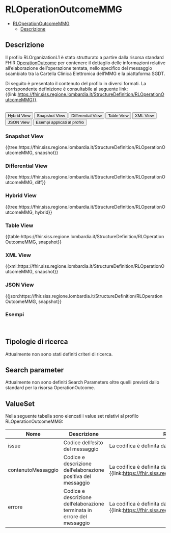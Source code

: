 # RLOperationOutcomeMMG

- [RLOperationOutcomeMMG](#RLOperationOutcomeMMG)
  - [Descrizione](#descrizione)


## Descrizione

Il profilo RLOrganizationL1 è stato strutturato a partire dalla risorsa standard FHIR [OperationOutcome](http://hl7.org/fhir/R4/operationoutcome.html) per contenere il dettaglio delle informazioni relative all’elaborazione dell’operazione tentata, nello specifico del messaggio scambiato tra la Cartella Clinica Elettronica dell’MMG e la piattaforma SGDT.

Di seguito è presentato il contenuto del profilo in diversi formati. La corrispondente definizione è consultabile al seguente link: {{link:https://fhir.siss.regione.lombardia.it/StructureDefinition/RLOperationOutcomeMMG}}.

<br>
<div class="tab">
  <button class="tablinks active" onclick="openTab(event, 'Hybrid View')">Hybrid View</button>
  <button class="tablinks" onclick="openTab(event, 'Snapshot View')">Snapshot View</button>
  <button class="tablinks" onclick="openTab(event, 'Differential View')">Differential View</button>
  <button class="tablinks" onclick="openTab(event, 'Table View')">Table View</button>
  <button class="tablinks" onclick="openTab(event, 'XML View')">XML View</button>
  <button class="tablinks" onclick="openTab(event, 'JSON View')">JSON View</button>
  <button class="tablinks" onclick="openTab(event, 'Esempi')">Esempi applicati al profilo</button>
</div>

<div id="Snapshot View" class="tabcontent">
  <h3>Snapshot View</h3>
{{tree:https://fhir.siss.regione.lombardia.it/StructureDefinition/RLOperationOutcomeMMG, snapshot}}
</div>

<div id="Differential View" class="tabcontent">
  <h3>Differential View</h3>
{{tree:https://fhir.siss.regione.lombardia.it/StructureDefinition/RLOperationOutcomeMMG, diff}}
</div>

<div id="Hybrid View" class="tabcontent"  style="display:block">
  <h3>Hybrid View</h3>
{{tree:https://fhir.siss.regione.lombardia.it/StructureDefinition/RLOperationOutcomeMMG, hybrid}}
</div>

<div id="Table View" class="tabcontent">
  <h3>Table View</h3>
{{table:https://fhir.siss.regione.lombardia.it/StructureDefinition/RLOperationOutcomeMMG, snapshot}}
</div>

<div id="XML View" class="tabcontent">
  <h3>XML View</h3>
{{xml:https://fhir.siss.regione.lombardia.it/StructureDefinition/RLOperationOutcomeMMG, snapshot}}
</div>

<div id="JSON View" class="tabcontent">
  <h3>JSON View</h3>
{{json:https://fhir.siss.regione.lombardia.it/StructureDefinition/RLOperationOutcomeMMG, snapshot}}
</div>

<div id="Esempi" class="tabcontent">
  <h3>Esempi</h3>
<br>
</div>

<!-- ===================================================FINE SEZIONE=================================================== -->

## Tipologie di ricerca

Attualmente non sono stati definiti criteri di ricerca.

<!-- ===================================================FINE SEZIONE=================================================== -->

## Search parameter

Attualmente non sono definiti Search Parameters oltre quelli previsti dallo standard per la risorsa OperationOutcome.

<!-- ===================================================FINE SEZIONE=================================================== -->

## ValueSet

Nella seguente tabella sono elencati i value set relativi al profilo RLOperationOutcomeMMG:

| Nome | Descrizione | Riferimento al dettaglio della codifica |
|---|---|---|
| issue | Codice dell’esito del messaggio | La codifica è definita dal ValueSet {{link:http://hl7.org/fhir/ValueSet/issue-type}} |
| contenutoMessaggio | Codice e descrizione dell’elaborazione positiva del messaggio | La codifica è definita dal ValueSet {{link:https://fhir.siss.regione.lombardia.it/ValueSet/TipologiaContenutoMessaggio}} |
| errore | Codice e descrizione dell’elaborazione terminata in errore del messaggio | La codifica è definita dal ValueSet {{link:https://fhir.siss.regione.lombardia.it/ValueSet/ErroriMessaggio}} |